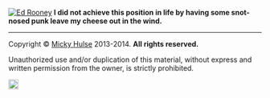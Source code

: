 [![Ed Rooney](screenshot.gif)](http://youtu.be/wKTKqP7Qg4s)
**I did not achieve this position in life by having some snot-nosed punk leave my cheese out in the wind.**

---

Copyright &copy; [Micky Hulse](http://mhulse.com) 2013-2014. **All rights reserved.**

Unauthorized use and/or duplication of this material, without express and written permission from the owner, is strictly prohibited.

<img width="20" height="20" align="absmiddle" src="https://github.global.ssl.fastly.net/images/icons/emoji/octocat.png" alt=":octocat:" title=":octocat:" class="emoji">
